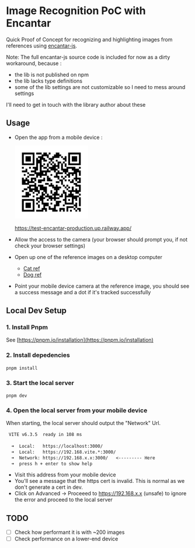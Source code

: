 # Image Recognition PoC with Encantar

Quick Proof of Concept for recognizing and highlighting images from references using [encantar-js](https://github.com/alemart/encantar-js/tree/master).

Note:
The full encantar-js source code is included for now as a dirty workaround, because :

- the lib is not published on npm
- the lib lacks type definitions
- some of the lib settings are not customizable so I need to mess around settings

I'll need to get in touch with the library author about these

## Usage

- Open the app from a mobile device :

  ![QR Code to production url](./src/qrcode.jpg?raw=true "Title")

  https://test-encantar-production.up.railway.app/

- Allow the access to the camera (your browser should prompt you, if not check your browser settings)
- Open up one of the reference images on a desktop computer
  - [Cat ref](./src/references-source/cat.jpg)
  - [Dog ref](./src/references-source/dog.jpg)
- Point your mobile device camera at the reference image, you should see a success message and a dot if it's tracked successfully

## Local Dev Setup

### 1. Install Pnpm

See [https://pnpm.io/installation](https://pnpm.io/installation)

### 2. Install depedencies

```
pnpm install
```

### 3. Start the local server

```
pnpm dev
```

### 4. Open the local server from your mobile device

When starting, the local server should output the "Network" Url.

```
 VITE v6.3.5  ready in 108 ms

  ➜  Local:   https://localhost:3000/
  ➜  Local:   https://192.168.vite.*:3000/
  ➜  Network: https://192.168.x.x:3000/   <--------- Here
  ➜  press h + enter to show help
```

- Visit this address from your mobile device
- You'll see a message that the https cert is invalid. This is normal as we don't generate a cert in dev.
- Click on Advanced -> Proceeed to https://192.168.x.x (unsafe) to ignore the error and proceed to the local server

## TODO

- [ ] Check how performant it is with ~200 images
- [ ] Check performance on a lower-end device
